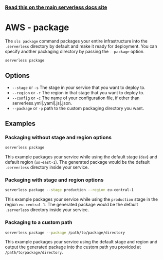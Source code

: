 <!--
title: Serverless Framework Commands - AWS Lambda - Package
menuText: package
menuOrder: 4
description: Package your service according to a specified provider
layout: Doc
-->

<!-- DOCS-SITE-LINK:START automatically generated  -->

### [Read this on the main serverless docs site](https://www.serverless.com/framework/docs/providers/aws/cli-reference/package)

<!-- DOCS-SITE-LINK:END -->

# AWS - package

The `sls package` command packages your entire infrastructure into the `.serverless` directory by default and make it ready for deployment. You can specify another packaging directory by passing the `--package` option.

```bash
serverless package
```

## Options

- `--stage` or `-s` The stage in your service that you want to deploy to.
- `--region` or `-r` The region in that stage that you want to deploy to.
- `--config` or `-c` The name of your configuration file, if other than serverless.yml|.yaml|.js|.json.
- `--package` or `-p` path to the custom packaging directory you want.

## Examples

### Packaging without stage and region options

```bash
serverless package
```

This example packages your service while using the default stage (`dev`) and default region (`us-east-1`). The generated package would be the default `.serverless` directory inside your service.

### Packaging with stage and region options

```bash
serverless package --stage production --region eu-central-1
```

This example packages your service while using the `production` stage in the region
`eu-central-1`. The generated package would be the default `.serverless` directory inside your service.

### Packaging to a custom path

```bash
serverless package --package /path/to/package/directory
```

This example packages your service using the default stage and region and output the generated package into the custom path you provided at `/path/to/package/directory`.
